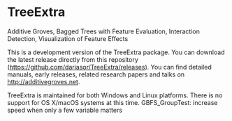 # TreeExtra
Additive Groves, Bagged Trees with Feature Evaluation, Interaction Detection, Visualization of Feature Effects

This is a development version of the TreeExtra package. You can download the latest release directly from this repository (https://github.com/dariasor/TreeExtra/releases).
You can find detailed manuals, early releases, related research papers and talks on http://additivegroves.net. 

TreeExtra is maintained for both Windows and Linux platforms. There is no support for OS X/macOS systems at this time.
GBFS_GroupTest: increase speed when only a few variable matters
